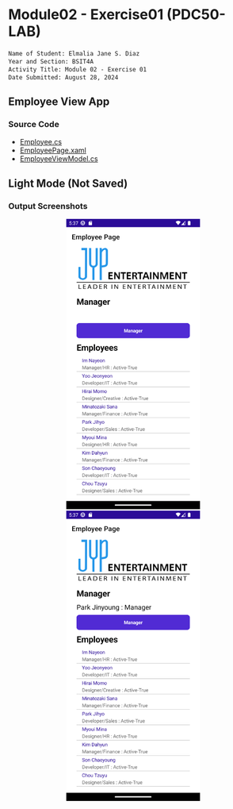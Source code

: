 # Module02 - Exercise01 (PDC50-LAB)

    Name of Student: Elmalia Jane S. Diaz
    Year and Section: BSIT4A
    Activity Title: Module 02 - Exercise 01
    Date Submitted: August 28, 2024

## Employee View App
### Source Code
- [Employee.cs](Module02Exercise01/Model/Employee.cs)
- [EmployeePage.xaml](Module02Exercise01/View/EmployeePage.xaml)
- [EmployeeViewModel.cs](Module02Exercise01/ViewModel/EmployeeViewModel.cs)

## Light Mode (Not Saved)
### Output Screenshots
<p align="center">
    <img src="Screenshots/EmployeePage-1.png" alt="EmployeePage-1" width="270" height="585">
    <img src="Screenshots/EmployeePage-2.png" alt="EmployeePage-2" width="270" height="585">
</p>
